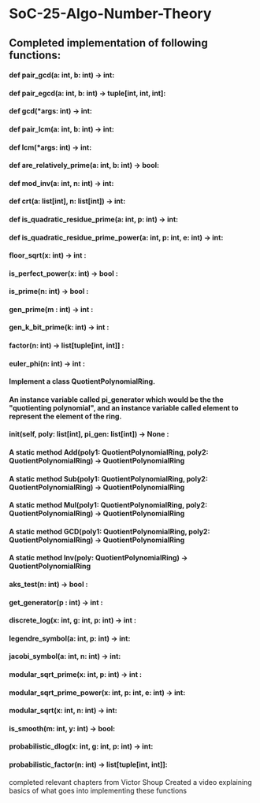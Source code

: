 # SoC-25-Algo-Number-Theory
## Completed implementation of following functions:
#### def pair_gcd(a: int, b: int) -> int:

#### def pair_egcd(a: int, b: int) -> tuple[int, int, int]:

#### def gcd(*args: int) -> int:

#### def pair_lcm(a: int, b: int) -> int:

#### def lcm(*args: int) -> int:

#### def are_relatively_prime(a: int, b: int) -> bool:

#### def mod_inv(a: int, n: int) -> int:

#### def crt(a: list[int], n: list[int]) -> int:

#### def is_quadratic_residue_prime(a: int, p: int) -> int:

#### def is_quadratic_residue_prime_power(a: int, p: int, e: int) -> int:
#### floor_sqrt(x: int) -> int : 
#### is_perfect_power(x: int) -> bool :
#### is_prime(n: int) -> bool :
#### gen_prime(m : int) -> int : 
#### gen_k_bit_prime(k: int) -> int : 
#### factor(n: int) -> list[tuple[int, int]] :
#### euler_phi(n: int) -> int : 
#### Implement a class QuotientPolynomialRing. 
#### An instance variable called pi_generator which would be the the "quotienting polynomial", and an instance variable called element to represent the element of the ring.
#### __init__(self, poly: list[int], pi_gen: list[int]) -> None : 
#### A static method Add(poly1: QuotientPolynomialRing, poly2: QuotientPolynomialRing) -> QuotientPolynomialRing
#### A static method Sub(poly1: QuotientPolynomialRing, poly2: QuotientPolynomialRing) -> QuotientPolynomialRing  
#### A static method Mul(poly1: QuotientPolynomialRing, poly2: QuotientPolynomialRing) -> QuotientPolynomialRing  
#### A static method GCD(poly1: QuotientPolynomialRing, poly2: QuotientPolynomialRing) -> QuotientPolynomialRing 
#### A static method Inv(poly: QuotientPolynomialRing) -> QuotientPolynomialRing 
#### aks_test(n: int) -> bool : 
#### get_generator(p : int) -> int : 
#### discrete_log(x: int, g: int, p: int) -> int :
#### legendre_symbol(a: int, p: int) -> int: 
#### jacobi_symbol(a: int, n: int) -> int: 
#### modular_sqrt_prime(x: int, p: int) -> int : 
#### modular_sqrt_prime_power(x: int, p: int, e: int) -> int:
#### modular_sqrt(x: int, n: int) -> int: 
#### is_smooth(m: int, y: int) -> bool: 
#### probabilistic_dlog(x: int, g: int, p: int) -> int: 
#### probabilistic_factor(n: int) -> list[tuple[int, int]]:

completed relevant chapters from Victor Shoup
Created a video explaining basics of what goes into implementing these functions
